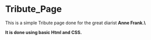 # Tribute_Page
This is a simple Tribute page done for the great diarist <b>Anne Frank.<b>\

It is done using basic Html and CSS.
